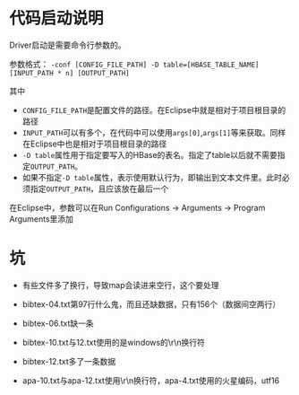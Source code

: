 # 代码启动说明

Driver启动是需要命令行参数的。

参数格式：
`-conf [CONFIG_FILE_PATH] -D table=[HBASE_TABLE_NAME] [INPUT_PATH * n] [OUTPUT_PATH]`

其中
- `CONFIG_FILE_PATH`是配置文件的路径。在Eclipse中就是相对于项目根目录的路径
- `INPUT_PATH`可以有多个，在代码中可以使用`args[0]`,`args[1]`等来获取。同样在Eclipse中也是相对于项目根目录的路径
- `-D table`属性用于指定要写入的HBase的表名。指定了table以后就不需要指定`OUTPUT_PATH`。
- 如果不指定`-D table`属性，表示使用默认行为，即输出到文本文件里。此时必须指定`OUTPUT_PATH`，且应该放在最后一个

在Eclipse中，参数可以在Run Configurations -> Arguments -> Program Arguments里添加

# 坑

- 有些文件多了换行，导致map会读进来空行，这个要处理

- bibtex-04.txt第97行什么鬼，而且还缺数据，只有156个（数据间空两行）

- bibtex-06.txt缺一条

- bibtex-10.txt与12.txt使用的是windows的\r\n换行符

- bibtex-12.txt多了一条数据

- apa-10.txt与apa-12.txt使用\r\n换行符，apa-4.txt使用的火星编码，utf16
